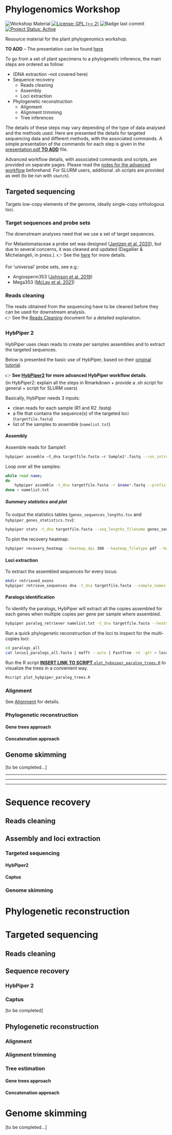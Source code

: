 
<!-- README.md is generated from README.Rmd. Please edit that file -->

# Phylogenomics Workshop

<!-- badges: start -->

![Workshop
Material](https://img.shields.io/badge/Workshop-Material-brightgreen)
[![License: GPL (\>=
2)](https://img.shields.io/badge/License-GPL%20%28%3E%3D%202%29-blue.svg)](https://choosealicense.com/licenses/gpl-2.0/)
![Badge last
commit](https://img.shields.io/github/last-commit/LPDagallier/Phylogenomics_Workshop?style=flat-square)
[![Project Status:
Active](https://www.repostatus.org/badges/latest/active.svg)](https://www.repostatus.org/#active)
<!-- badges: end -->

Resource material for the plant phylogenomics workshop.

**TO ADD** – The presentation can be found [here](./prez.pdf)

To go from a set of plant specimens to a phylogenetic inference, the
main steps are ordered as follow:

- (DNA extraction –not covered here)
- Sequence recovery
  - Reads cleaning  
  - Assembly  
  - Loci extraction  
- Phylogenetic reconstruction
  - Alignment  
  - Alignment trimming  
  - Tree inferences

The details of these steps may vary depending of the type of data
analysed and the methods used. Here are presented the details for
targeted sequencing data and different methods, with the associated
commands. A simple presentation of the commands for each step is given
in the [presentation.pdf **TO ADD**]() file.

Advanced workflow details, with associated commands and scripts, are
provided on separate pages. Please read the [notes for the advanced
workflow](Notes_for_advanced_wf.md) beforehand. For SLURM users,
additional .sh scripts are provided as well (to be run with `sbatch`).

## Targeted sequencing

Targets low-copy elements of the genome, ideally single-copy orthologous
loci.

### Target sequences and probe sets

The downstream analyses need that we use a set of target sequences.

For Melastomataceae a probe set was designed ([Jantzen et
al. 2020](https://bsapubs.onlinelibrary.wiley.com/doi/abs/10.1002/aps3.11345)),
but due to several concerns, it was cleaned and updated (Dagallier &
Michelangeli, in press.). :point_right: See the
[here](https://github.com/LPDagallier/Clean_Melasto_probe_set) for more
details.

For ‘universal’ probe sets, see e.g.:  
- Angiosperm353 ([Johnson et
al. 2019](https://doi.org/10.1093/sysbio/syy086))  
- Mega353 ([McLay et
al. 2021](https://github.com/chrisjackson-pellicle/NewTargets))

### Reads cleaning

The reads obtained from the sequencing have to be cleaned before they
can be used for downstream analysis.  
:point_right: See the [Reads Cleaning](reads_cleaning.md) document for a
detailed explanation.

### HybPiper 2

HybPiper uses clean reads to create per samples assemblies and to
extract the targeted sequences.

Below is presented the basic use of HybPiper, based on their [original
tutorial](https://github.com/mossmatters/HybPiper/wiki/Tutorial).

:point_right: **See [HybPiper2](HybPiper2.Rmd) for more advanced
HybPiper workflow details**.  
(in HybPiper2: explain all the steps in Rmarkdown + provide a .sh script
for general + script for SLURM users)

Basically, HybPiper needs 3 inputs:  
- clean reads for each sample (R1 and R2 .fastq)  
- a file that contains the sequence(s) of the targeted loci
(`targetfile.fasta`)  
- list of the samples to assemble (`namelist.txt`)

#### Assembly

Assemble reads for Sample1:

``` bash
hybpiper assemble –t_dna targetfile.fasta –r Sample1*.fastq --run_intronerate
```

Loop over all the samples:

``` bash
while read name;
do
    hybpiper assemble -t_dna targetfile.fasta -r $name*.fastq --prefix $name --run_intronerate ; 
done < namelist.txt
```

##### Summary statistics and plot

To output the statistics tables (`genes_sequences_lengths.tsv` and
`hybpiper_genes_statistics.tsv`):

``` bash
hybpiper stats -t_dna targetfile.fasta --seq_lengths_filename genes_sequences_lengths --stats_filename hybpiper_genes_statistics gene namelist.txt
```

To plot the recovery heatmap:

``` bash
hybpiper recovery_heatmap --heatmap_dpi 300 --heatmap_filetype pdf --heatmap_filename recovery_heatmap_exons genes_sequences_lengths.tsv
```

#### Loci extraction

To extract the assembled sequences for every locus:

``` bash
mkdir retrieved_exons
hybpiper retrieve_sequences dna -t_dna targetfile.fasta --sample_names namelist.txt --fasta_dir retrieved_exons
```

#### Paralogs identification

To identify the paralogs, HybPiper will extract all the copies assembled
for each genes when multiple copies per gene per sample where assembled.

``` bash
hybpiper paralog_retriever namelist.txt -t_dna targetfile.fasta --heatmap_filetype pdf --heatmap_dpi 300
```

Run a quick phylogenetic reconstruction of the loci to inspect for the
multi-copies loci:

``` bash
cd paralogs_all
cat locus1_paralogs_all.fasta | mafft --auto | FastTree -nt -gtr > locus1_paralogs_all.tre
```

Run the R script [**INSERT LINK TO SCRIPT**
`plot_hybpiper_paralog_trees.R`]() to visualize the trees in a
convenient way.

``` bash
Rscript plot_hybpiper_paralog_trees.R
```

### Alignment

See [Alignment](Alignment.Rmd) for details.

### Phylogenetic reconstruction

#### Gene trees approach

#### Concatenation approach

## Genome skimming

\[to be completed…\]

------------------------------------------------------------------------

------------------------------------------------------------------------

------------------------------------------------------------------------

# Sequence recovery

## Reads cleaning

## Assembly and loci extraction

### Targeted sequencing

#### HybPiper2

#### Captus

### Genome skimming

# Phylogenetic reconstruction

# Targeted sequencing

## Reads cleaning

## Sequence recovery

### HybPiper 2

### Captus

\[to be completed\]

## Phylogenetic reconstruction

### Alignment

### Alignment trimming

### Tree estimation

#### Gene trees approach

#### Concatenation approach

# Genome skimming

\[to be completed…\]
